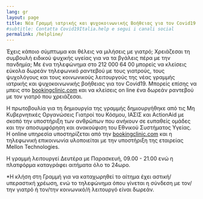 ```yaml
---
lang: gr
layout: page
title: Νέα Γραμμή ιατρικής και ψυχοκοινωνικής Βοήθειας για τον Covid19 
#subtitle: Contatta Covid19Italia.help e segui i canali social
permalink: /helpline/
---
```


<div>
	<p>
		Έχεις κάποιο σύμπτωμα και θέλεις να μιλήσεις με γιατρό; Χρειάζεσαι τη συμβουλή ειδικού ψυχικής υγείας για να τα βγάλεις πέρα με την πανδημία; Με ένα τηλεφώνημα στο 212 000 64 00 μπορείς να κλείσεις εύκολα δωρεάν τηλεφωνικό ραντεβού με τους γιατρούς, τους ψυχολόγους και τους κοινωνικούς λειτουργούς της νέας γραμμής ιατρικής και ψυχοκοινωνικής βοήθειας για τον Covid19. Mπορείς επίσης να μπεις στο <a href="https://www.bookingclinic.com/el">bookingclinic.com</a> και να κλείσεις on line ένα δωρεάν ραντεβού με τον γιατρό που χρειάζεσαι.
	</p>
	<p>
		Η πρωτοβουλία για τη δημιουργία της γραμμής δημιουργήθηκε από τις Μη Κυβερνητικές Οργανώσεις Γιατροί του Κόσμου, ΙΑΣΙΣ και ActionAid με σκοπό την υποστήριξη των ανθρώπων που ανήκουν σε ευπαθείς ομάδες και την αποσυμφόρηση και ανακούφιση του Εθνικού Συστήματος Υγείας. Η online υπηρεσία υποστηρίζεται από την <a href="https://www.bookingclinic.com/el">bookingclinic.com</a> και η τηλεφωνική επικοινωνία υλοποιείται με την υποστήριξη της εταιρείας Mellon Technologies.
	</p>
	<p>
		Η γραμμή λειτουργεί Δευτέρα με Παρασκευή, 09.00 - 21.00 ενώ η πλατφόρμα καταγράφει αιτήματα όλο το 24ωρο.
	</p>
	<p>
		*H κλήση στη Γραμμή για να καταχωρηθεί το αίτημα έχει αστική/υπεραστική χρέωση, ενώ το τηλεφώνημα όπου γίνεται η σύνδεση με τον/την γιατρό ή τον/την κοινωνικό/ή λειτουργό είναι δωρεάν.
	</p>
</div>
